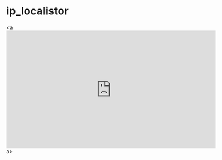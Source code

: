 # ip_localistor

<a<iframe width="560" height="315" src="https://www.youtube.com/embed/RQ2LMvraryc" title="YouTube video player" frameborder="0" allow="accelerometer; autoplay; clipboard-write; encrypted-media; gyroscope; picture-in-picture" allowfullscreen></iframe>a>
